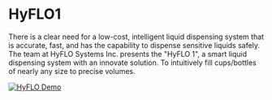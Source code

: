 # HyFLO1
There is a clear need for a low-cost, intelligent liquid dispensing system that is accurate, fast, and has the 
capability to dispense sensitive liquids safely. The team at HyFLO Systems Inc. presents the "HyFLO 1", a smart 
liquid dispensing system with an innovate solution. To intuitively fill cups/bottles of nearly any size to precise volumes.

[![HyFLO Demo](https://img.youtube.com/vi/USDjeiRl5LA/maxresdefault.jpg)](https://www.youtube.com/watch?v=USDjeiRl5LAY)
